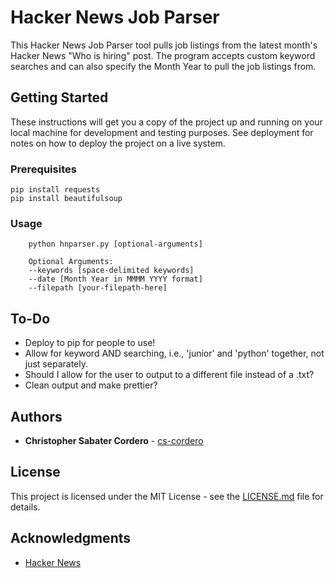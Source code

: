 # Hacker News Job Parser

This Hacker News Job Parser tool pulls job listings from the latest month's Hacker News "Who is hiring" post.  The program accepts custom keyword searches and can also specify the Month Year to pull the job listings from.

## Getting Started

These instructions will get you a copy of the project up and running on your local machine for development and testing purposes. See deployment for notes on how to deploy the project on a live system.

### Prerequisites

```
pip install requests
pip install beautifulsoup
```

### Usage
```
    python hnparser.py [optional-arguments]

    Optional Arguments:
    --keywords [space-delimited keywords]
    --date [Month Year in MMMM YYYY format]
    --filepath [your-filepath-here]
```

## To-Do
*   Deploy to pip for people to use!
*   Allow for keyword AND searching, i.e., 'junior' and 'python' together, not just separately.
*   Should I allow for the user to output to a different file instead of a .txt?
*   Clean output and make prettier?

## Authors

* **Christopher Sabater Cordero** - [cs-cordero](https://github.com/cs-cordero)

## License

This project is licensed under the MIT License - see the [LICENSE.md](LICENSE.md) file for details.


## Acknowledgments

* [Hacker News](https://news.ycombinator.com/)